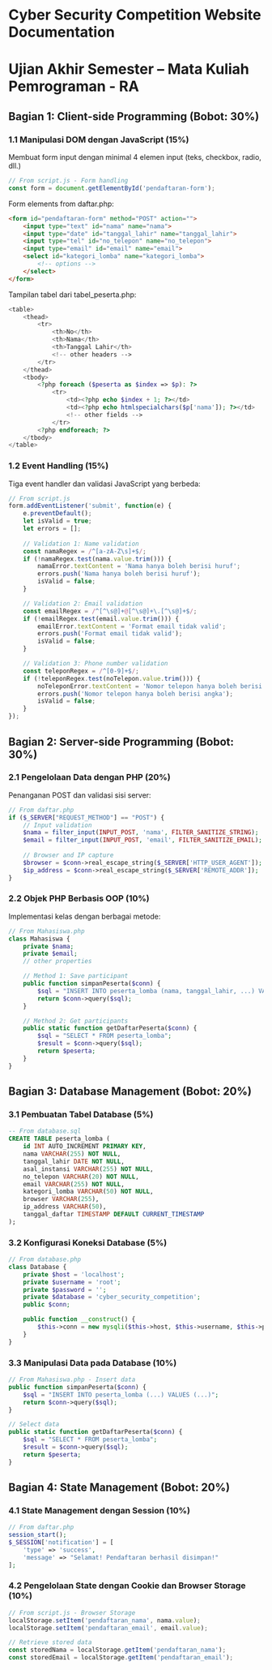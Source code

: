 # Cyber Security Competition Website Documentation
# Ujian Akhir Semester – Mata Kuliah Pemrograman - RA

## Bagian 1: Client-side Programming (Bobot: 30%)

### 1.1 Manipulasi DOM dengan JavaScript (15%)
Membuat form input dengan minimal 4 elemen input (teks, checkbox, radio, dll.)

```javascript
// From script.js - Form handling
const form = document.getElementById('pendaftaran-form');
```

Form elements from daftar.php:
```html
<form id="pendaftaran-form" method="POST" action="">
    <input type="text" id="nama" name="nama">
    <input type="date" id="tanggal_lahir" name="tanggal_lahir">
    <input type="tel" id="no_telepon" name="no_telepon">
    <input type="email" id="email" name="email">
    <select id="kategori_lomba" name="kategori_lomba">
        <!-- options -->
    </select>
</form>
```

Tampilan tabel dari tabel_peserta.php:
```php
<table>
    <thead>
        <tr>
            <th>No</th>
            <th>Nama</th>
            <th>Tanggal Lahir</th>
            <!-- other headers -->
        </tr>
    </thead>
    <tbody>
        <?php foreach ($peserta as $index => $p): ?>
            <tr>
                <td><?php echo $index + 1; ?></td>
                <td><?php echo htmlspecialchars($p['nama']); ?></td>
                <!-- other fields -->
            </tr>
        <?php endforeach; ?>
    </tbody>
</table>
```

### 1.2 Event Handling (15%)
Tiga event handler dan validasi JavaScript yang berbeda:

```javascript
// From script.js
form.addEventListener('submit', function(e) {
    e.preventDefault();
    let isValid = true;
    let errors = [];
    
    // Validation 1: Name validation
    const namaRegex = /^[a-zA-Z\s]+$/;
    if (!namaRegex.test(nama.value.trim())) {
        namaError.textContent = 'Nama hanya boleh berisi huruf';
        errors.push('Nama hanya boleh berisi huruf');
        isValid = false;
    }

    // Validation 2: Email validation
    const emailRegex = /^[^\s@]+@[^\s@]+\.[^\s@]+$/;
    if (!emailRegex.test(email.value.trim())) {
        emailError.textContent = 'Format email tidak valid';
        errors.push('Format email tidak valid');
        isValid = false;
    }

    // Validation 3: Phone number validation
    const teleponRegex = /^[0-9]+$/;
    if (!teleponRegex.test(noTelepon.value.trim())) {
        noTeleponError.textContent = 'Nomor telepon hanya boleh berisi angka';
        errors.push('Nomor telepon hanya boleh berisi angka');
        isValid = false;
    }
});
```

## Bagian 2: Server-side Programming (Bobot: 30%)

### 2.1 Pengelolaan Data dengan PHP (20%)
Penanganan POST dan validasi sisi server:

```php
// From daftar.php
if ($_SERVER["REQUEST_METHOD"] == "POST") {
    // Input validation
    $nama = filter_input(INPUT_POST, 'nama', FILTER_SANITIZE_STRING);
    $email = filter_input(INPUT_POST, 'email', FILTER_SANITIZE_EMAIL);
    
    // Browser and IP capture
    $browser = $conn->real_escape_string($_SERVER['HTTP_USER_AGENT']);
    $ip_address = $conn->real_escape_string($_SERVER['REMOTE_ADDR']);
}
```

### 2.2 Objek PHP Berbasis OOP (10%)
Implementasi kelas dengan berbagai metode:

```php
// From Mahasiswa.php
class Mahasiswa {
    private $nama;
    private $email;
    // other properties

    // Method 1: Save participant
    public function simpanPeserta($conn) {
        $sql = "INSERT INTO peserta_lomba (nama, tanggal_lahir, ...) VALUES (...)";
        return $conn->query($sql);
    }

    // Method 2: Get participants
    public static function getDaftarPeserta($conn) {
        $sql = "SELECT * FROM peserta_lomba";
        $result = $conn->query($sql);
        return $peserta;
    }
}
```

## Bagian 3: Database Management (Bobot: 20%)

### 3.1 Pembuatan Tabel Database (5%)
```sql
-- From database.sql
CREATE TABLE peserta_lomba (
    id INT AUTO_INCREMENT PRIMARY KEY,
    nama VARCHAR(255) NOT NULL,
    tanggal_lahir DATE NOT NULL,
    asal_instansi VARCHAR(255) NOT NULL,
    no_telepon VARCHAR(20) NOT NULL,
    email VARCHAR(255) NOT NULL,
    kategori_lomba VARCHAR(50) NOT NULL,
    browser VARCHAR(255),
    ip_address VARCHAR(50),
    tanggal_daftar TIMESTAMP DEFAULT CURRENT_TIMESTAMP
);
```

### 3.2 Konfigurasi Koneksi Database (5%)
```php
// From database.php
class Database {
    private $host = 'localhost';
    private $username = 'root';
    private $password = '';
    private $database = 'cyber_security_competition';
    public $conn;

    public function __construct() {
        $this->conn = new mysqli($this->host, $this->username, $this->password, $this->database);
    }
}
```

### 3.3 Manipulasi Data pada Database (10%)
```php
// From Mahasiswa.php - Insert data
public function simpanPeserta($conn) {
    $sql = "INSERT INTO peserta_lomba (...) VALUES (...)";
    return $conn->query($sql);
}

// Select data
public static function getDaftarPeserta($conn) {
    $sql = "SELECT * FROM peserta_lomba";
    $result = $conn->query($sql);
    return $peserta;
}
```

## Bagian 4: State Management (Bobot: 20%)

### 4.1 State Management dengan Session (10%)
```php
// From daftar.php
session_start();
$_SESSION['notification'] = [
    'type' => 'success',
    'message' => "Selamat! Pendaftaran berhasil disimpan!"
];
```

### 4.2 Pengelolaan State dengan Cookie dan Browser Storage (10%)
```javascript
// From script.js - Browser Storage
localStorage.setItem('pendaftaran_nama', nama.value);
localStorage.setItem('pendaftaran_email', email.value);

// Retrieve stored data
const storedNama = localStorage.getItem('pendaftaran_nama');
const storedEmail = localStorage.getItem('pendaftaran_email');
```
